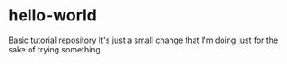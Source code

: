 # hello-world
Basic tutorial repository
It's just a small change that I'm doing just for the sake of trying something.
